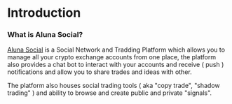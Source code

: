 # Introduction

### What is Aluna Social?

[Aluna Social](https://aluna.social) is a Social Network and Tradding Platform 
which allows you to manage all your crypto exchange accounts from one place, 
the platform also provides a chat bot to interact with your accounts and receive 
( push ) notifications and allow you to share trades and ideas with other.

The platform also houses social trading tools ( aka "copy trade", "shadow trading" ) 
and ability to browse and create public and private "signals".